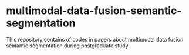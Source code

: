 # multimodal-data-fusion-semantic-segmentation
This repository contains of codes in papers about multimodal data fusion semantic segmentation during postgraduate study.
